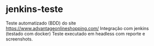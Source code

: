 # jenkins-teste

Teste automatizado (BDD) do site https://www.advantageonlineshopping.com/
Integração com jenkins (testado com docker)
Teste executado em headless com reporte e screenshots.
